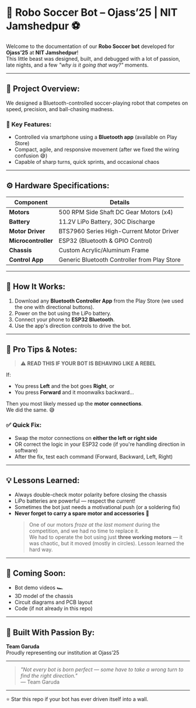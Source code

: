 # 🤖 Robo Soccer Bot – Ojass’25 | NIT Jamshedpur ⚽ 

Welcome to the documentation of our **Robo Soccer bot** developed for **Ojass’25** at **NIT Jamshedpur**!  
This little beast was designed, built, and debugged with a lot of passion, late nights, and a few *"why is it going that way?"* moments.

---

## 🔧 Project Overview:

We designed a Bluetooth-controlled soccer-playing robot that competes on speed, precision, and ball-chasing madness.

### 🎯 Key Features:
- Controlled via smartphone using a **Bluetooth app** (available on Play Store)
- Compact, agile, and responsive movement (after we fixed the wiring confusion 😅)
- Capable of sharp turns, quick sprints, and occasional chaos

---

## ⚙️ Hardware Specifications:

| Component | Details |
|----------|---------|
| **Motors** | 500 RPM Side Shaft DC Gear Motors (x4) |
| **Battery** | 11.2V LiPo Battery, 30C Discharge |
| **Motor Driver** | BTS7960 Series High-Current Motor Driver |
| **Microcontroller** | ESP32 (Bluetooth & GPIO Control) |
| **Chassis** | Custom Acrylic/Aluminum Frame |
| **Control App** | Generic Bluetooth Controller from Play Store |

---

## 📲 How It Works:

1. Download any **Bluetooth Controller App** from the Play Store (we used the one with directional buttons).
2. Power on the bot using the LiPo battery.
3. Connect your phone to **ESP32 Bluetooth**.
4. Use the app's direction controls to drive the bot.

---

## 🧠 Pro Tips & Notes:

> ⚠️ **READ THIS IF YOUR BOT IS BEHAVING LIKE A REBEL**

If:
- You press **Left** and the bot goes **Right**, or  
- You press **Forward** and it moonwalks backward...  

Then you most likely messed up the **motor connections**.  
We did the same. 😅

### ✅ **Quick Fix**:
- Swap the motor connections on **either the left or right side**
- OR correct the logic in your ESP32 code (if you're handling direction in software)
- After the fix, test each command (Forward, Backward, Left, Right)

---

## 💡 Lessons Learned:

- Always double-check motor polarity before closing the chassis  
- LiPo batteries are powerful — respect the current!  
- Sometimes the bot just needs a motivational push (or a soldering fix)  
- **Never forget to carry a spare motor and accessories** 🔧  
  > One of our motors *froze at the last moment* during the competition, and we had no time to replace it.  
  > We had to operate the bot using just **three working motors** — it was chaotic, but it moved (mostly in circles). Lesson learned the hard way.



---

## 📸 Coming Soon:
- Bot demo videos 🏎️  
- 3D model of the chassis  
- Circuit diagrams and PCB layout  
- Code (if not already in this repo)

---

## 🙌 Built With Passion By:
**Team Garuda**  
Proudly representing our institution at Ojass’25

---

> _"Not every bot is born perfect — some have to take a wrong turn to find the right direction."_  
— Team Garuda 

---

⭐ Star this repo if your bot has ever driven itself into a wall.
